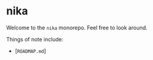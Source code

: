 # nika

Welcome to the `nika` monorepo. Feel free to look around.

Things of note include:
- [`ROADMAP.md`]
